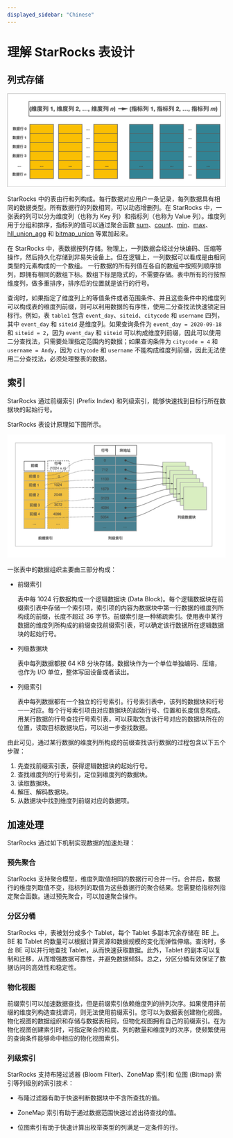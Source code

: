 ```yaml
---
displayed_sidebar: "Chinese"
---
```


# 理解 StarRocks 表设计

## 列式存储

![列式存储](../assets/3.1-1.png)

StarRocks 中的表由行和列构成。每行数据对应用户一条记录，每列数据具有相同的数据类型。所有数据行的列数相同，可以动态增删列。在 StarRocks 中，一张表的列可以分为维度列（也称为 Key 列）和指标列（也称为 Value 列）。维度列用于分组和排序，指标列的值可以通过聚合函数 [sum](../../sql-reference/sql-functions/aggregate-functions/sum.md)、[count](../../sql-reference/sql-functions/aggregate-functions/count.md)、[min](../../sql-reference/sql-functions/aggregate-functions/min.md)、[max](../../sql-reference/sql-functions/aggregate-functions/max.md)、[hll_union_agg](../../sql-reference/sql-functions/aggregate-functions/hll_union_agg.md) 和 [bitmap_union](../../sql-reference/sql-functions/bitmap-functions/bitmap_union.md) 等累加起来。

在 StarRocks 中，表数据按列存储。物理上，一列数据会经过分块编码、压缩等操作，然后持久化存储到非易失设备上。但在逻辑上，一列数据可以看成是由相同类型的元素构成的一个数组。 一行数据的所有列值在各自的数组中按照列顺序排列，即拥有相同的数组下标。数组下标是隐式的，不需要存储。表中所有的行按照维度列，做多重排序，排序后的位置就是该行的行号。

查询时，如果指定了维度列上的等值条件或者范围条件、并且这些条件中的维度列可以构成表的维度列前缀，则可以利用数据的有序性，使用二分查找法快速锁定目标行。例如，表 `table1` 包含 `event_day`、`siteid`、`citycode` 和 `username` 四列，其中 `event_day` 和 `siteid` 是维度列。如果查询条件为 `event_day = 2020-09-18` 和 `siteid = 2`，因为 `event_day` 和 `siteid` 可以构成维度列前缀，因此可以使用二分查找法，只需要处理指定范围内的数据；如果查询条件为 `citycode = 4` 和 `username = Andy`，因为 `citycode` 和 `username` 不能构成维度列前缀，因此无法使用二分查找法，必须处理整表的数据。

## 索引

StarRocks 通过前缀索引 (Prefix Index) 和列级索引，能够快速找到目标行所在数据块的起始行号。

StarRocks 表设计原理如下图所示。

![稀疏索引](../assets/3.1-2.png)

一张表中的数据组织主要由三部分构成：

- 前缀索引

  表中每 1024 行数据构成一个逻辑数据块 (Data Block)。每个逻辑数据块在前缀索引表中存储一个索引项，索引项的内容为数据块中第一行数据的维度列所构成的前缀，长度不超过 36 字节。前缀索引是一种稀疏索引。使用表中某行数据的维度列所构成的前缀查找前缀索引表，可以确定该行数据所在逻辑数据块的起始行号。

- 列级数据块

  表中每列数据都按 64 KB 分块存储。数据块作为一个单位单独编码、压缩，也作为 I/O 单位，整体写回设备或者读出。

- 列级索引

  表中每列数据都有一个独立的行号索引。行号索引表中，该列的数据块和行号一一对应。每个行号索引项由对应数据块的起始行号、位置和长度信息构成。用某行数据的行号查找行号索引表，可以获取包含该行号对应的数据块所在的位置，读取目标数据块后，可以进一步查找数据。

由此可见，通过某行数据的维度列所构成的前缀查找该行数据的过程包含以下五个步骤：

1. 先查找前缀索引表，获得逻辑数据块的起始行号。
2. 查找维度列的行号索引，定位到维度列的数据块。
3. 读取数据块。
4. 解压、解码数据块。
5. 从数据块中找到维度列前缀对应的数据项。

## 加速处理

StarRocks 通过如下机制实现数据的加速处理：

### 预先聚合

StarRocks 支持聚合模型，维度列取值相同的数据行可合并一行。合并后，数据行的维度列取值不变，指标列的取值为这些数据行的聚合结果。您需要给指标列指定聚合函数。通过预先聚合，可以加速聚合操作。

### 分区分桶

StarRocks 中，表被划分成多个 Tablet，每个 Tablet 多副本冗余存储在 BE 上。BE 和 Tablet 的数量可以根据计算资源和数据规模的变化而弹性伸缩。查询时，多台 BE 可以并行地查找 Tablet，从而快速获取数据。此外，Tablet 的副本可以复制和迁移，从而增强数据可靠性，并避免数据倾斜。总之，分区分桶有效保证了数据访问的高效性和稳定性。

### 物化视图

前缀索引可以加速数据查找，但是前缀索引依赖维度列的排列次序。如果使用非前缀的维度列构造查找谓词，则无法使用前缀索引。您可以为数据表创建物化视图。物化视图的数据组织和存储与数据表相同，但物化视图拥有自己的前缀索引。在为物化视图创建索引时，可指定聚合的粒度、列的数量和维度列的次序，使频繁使用的查询条件能够命中相应的物化视图索引。

### 列级索引

StarRocks 支持布隆过滤器 (Bloom Filter)、ZoneMap 索引和 位图 (Bitmap) 索引等列级别的索引技术：

- 布隆过滤器有助于快速判断数据块中不含所查找的值。

- ZoneMap 索引有助于通过数据范围快速过滤出待查找的值。

- 位图索引有助于快速计算出枚举类型的列满足一定条件的行。
